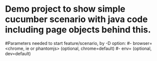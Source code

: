 # Demo project to show simple cucumber scenario with java code including page objects behind this.
#Parameters needed to start feature/scenario, by -D option:
#- browser=<chrome, ie or phantomjs> (optional, chrome=default)
#- env=<dev> (optional, dev=default)

